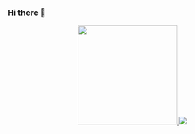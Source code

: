 ### Hi there 👋

<div align="center">
  <a href="https://github.com/guigrasel">
  <img height="200em" src="https://github-readme-stats.vercel.app/api?username=guigrasel&show_icons=true&theme=dark&&count_private=true"/>
  <img  src="https://github-readme-stats.vercel.app/api/wakatime?username=guigrasel" />
</div>

